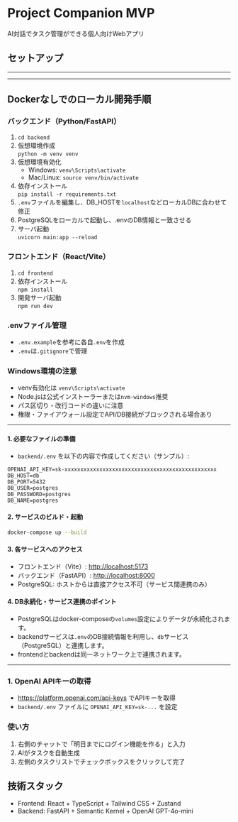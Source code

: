 # Project Companion MVP

AI対話でタスク管理ができる個人向けWebアプリ

## セットアップ

---
---

## Dockerなしでのローカル開発手順

### バックエンド（Python/FastAPI）

1. `cd backend`
2. 仮想環境作成  
   `python -m venv venv`
3. 仮想環境有効化  
   - Windows: `venv\Scripts\activate`
   - Mac/Linux: `source venv/bin/activate`
4. 依存インストール  
   `pip install -r requirements.txt`
5. `.env`ファイルを編集し、DB_HOSTを`localhost`などローカルDBに合わせて修正
6. PostgreSQLをローカルで起動し、.envのDB情報と一致させる
7. サーバ起動  
   `uvicorn main:app --reload`

### フロントエンド（React/Vite）

1. `cd frontend`
2. 依存インストール  
   `npm install`
3. 開発サーバ起動  
   `npm run dev`

### .envファイル管理

- `.env.example`を参考に各自`.env`を作成
- `.env`は`.gitignore`で管理

### Windows環境の注意

- venv有効化は `venv\Scripts\activate`
- Node.jsは公式インストーラーまたは`nvm-windows`推奨
- パス区切り・改行コードの違いに注意
- 権限・ファイアウォール設定でAPI/DB接続がブロックされる場合あり

---


#### 1. 必要なファイルの準備

- `backend/.env` を以下の内容で作成してください（サンプル）:

```env
OPENAI_API_KEY=sk-xxxxxxxxxxxxxxxxxxxxxxxxxxxxxxxxxxxxxxxxxxxxxxxx
DB_HOST=db
DB_PORT=5432
DB_USER=postgres
DB_PASSWORD=postgres
DB_NAME=postgres
```

#### 2. サービスのビルド・起動

```bash
docker-compose up --build
```

#### 3. 各サービスへのアクセス

- フロントエンド（Vite）: [http://localhost:5173](http://localhost:5173)
- バックエンド（FastAPI）: [http://localhost:8000](http://localhost:8000)
- PostgreSQL: ホストからは直接アクセス不可（サービス間連携のみ）

#### 4. DB永続化・サービス連携のポイント

- PostgreSQLはdocker-composeの`volumes`設定によりデータが永続化されます。
- backendサービスは`.env`のDB接続情報を利用し、`db`サービス（PostgreSQL）と連携します。
- frontendとbackendは同一ネットワーク上で連携されます。

---

### 1. OpenAI APIキーの取得
- https://platform.openai.com/api-keys でAPIキーを取得
- `backend/.env` ファイルに `OPENAI_API_KEY=sk-...` を設定

### 使い方
1. 右側のチャットで「明日までにログイン機能を作る」と入力
2. AIがタスクを自動生成
3. 左側のタスクリストでチェックボックスをクリックして完了

## 技術スタック
- Frontend: React + TypeScript + Tailwind CSS + Zustand
- Backend: FastAPI + Semantic Kernel + OpenAI GPT-4o-mini
